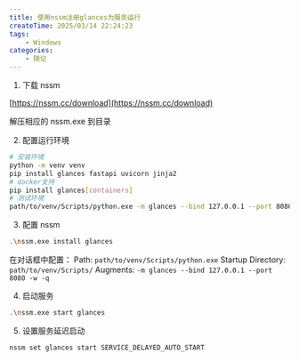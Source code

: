 ```yaml
---
title: 使用nssm注册glances为服务运行
createTime: 2025/03/14 22:24:23
tags:
    - Windows
categories:
    - 随记
---
```


1. 下载 nssm

[https://nssm.cc/download](https://nssm.cc/download)

解压相应的 nssm.exe 到目录

2. 配置运行环境

```bash
# 安装环境
python -m venv venv
pip install glances fastapi uvicorn jinja2
# docker支持
pip install glances[containers]
# 测试环境
path/to/venv/Scripts/python.exe -m glances --bind 127.0.0.1 --port 8080 -w -q
```

3. 配置 nssm

```bash
.\nssm.exe install glances
```

在对话框中配置：
Path: `path/to/venv/Scripts/python.exe`
Startup Directory: `path/to/venv/Scripts/`
Augments: `-m glances --bind 127.0.0.1 --port 8080 -w -q`

4. 启动服务

```bash
.\nssm.exe start glances
```

5. 设置服务延迟启动

```bash
nssm set glances start SERVICE_DELAYED_AUTO_START
```
